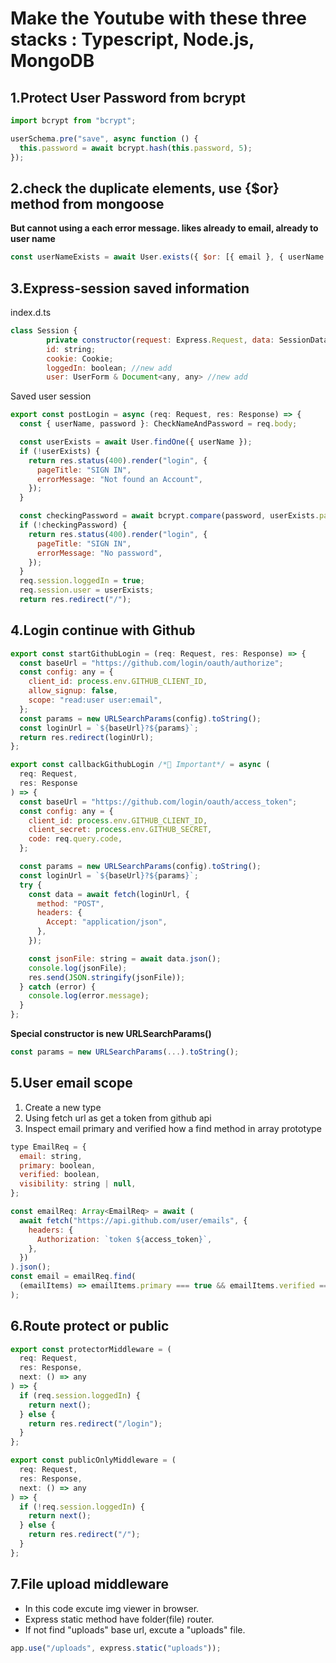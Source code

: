# Make the Youtube with these three stacks : Typescript, Node.js, MongoDB

## 1.Protect User Password from bcrypt

```javascript
import bcrypt from "bcrypt";

userSchema.pre("save", async function () {
  this.password = await bcrypt.hash(this.password, 5);
});
```

## 2.check the duplicate elements, use {$or} method from mongoose

**But cannot using a each error message.
likes already to email, already to user name**

```javascript
const userNameExists = await User.exists({ $or: [{ email }, { userName }] });
```

## 3.Express-session saved information

index.d.ts

```javascript
class Session {
        private constructor(request: Express.Request, data: SessionData);
        id: string;
        cookie: Cookie;
        loggedIn: boolean; //new add
        user: UserForm & Document<any, any> //new add
```

Saved user session

```javascript
export const postLogin = async (req: Request, res: Response) => {
  const { userName, password }: CheckNameAndPassword = req.body;

  const userExists = await User.findOne({ userName });
  if (!userExists) {
    return res.status(400).render("login", {
      pageTitle: "SIGN IN",
      errorMessage: "Not found an Account",
    });
  }

  const checkingPassword = await bcrypt.compare(password, userExists.password);
  if (!checkingPassword) {
    return res.status(400).render("login", {
      pageTitle: "SIGN IN",
      errorMessage: "No password",
    });
  }
  req.session.loggedIn = true;
  req.session.user = userExists;
  return res.redirect("/");
```

## 4.Login continue with Github

```javascript
export const startGithubLogin = (req: Request, res: Response) => {
  const baseUrl = "https://github.com/login/oauth/authorize";
  const config: any = {
    client_id: process.env.GITHUB_CLIENT_ID,
    allow_signup: false,
    scope: "read:user user:email",
  };
  const params = new URLSearchParams(config).toString();
  const loginUrl = `${baseUrl}?${params}`;
  return res.redirect(loginUrl);
};

export const callbackGithubLogin /*🌟 Important*/ = async (
  req: Request,
  res: Response
) => {
  const baseUrl = "https://github.com/login/oauth/access_token";
  const config: any = {
    client_id: process.env.GITHUB_CLIENT_ID,
    client_secret: process.env.GITHUB_SECRET,
    code: req.query.code,
  };

  const params = new URLSearchParams(config).toString();
  const loginUrl = `${baseUrl}?${params}`;
  try {
    const data = await fetch(loginUrl, {
      method: "POST",
      headers: {
        Accept: "application/json",
      },
    });

    const jsonFile: string = await data.json();
    console.log(jsonFile);
    res.send(JSON.stringify(jsonFile));
  } catch (error) {
    console.log(error.message);
  }
};
```

**Special constructor is new URLSearchParams()**

```javascript
const params = new URLSearchParams(...).toString();
```

## 5.User email scope

1. Create a new type
2. Using fetch url as get a token from github api
3. Inspect email primary and verified how a find method in array prototype

```javascript
type EmailReq = {
  email: string,
  primary: boolean,
  verified: boolean,
  visibility: string | null,
};

const emailReq: Array<EmailReq> = await (
  await fetch("https://api.github.com/user/emails", {
    headers: {
      Authorization: `token ${access_token}`,
    },
  })
).json();
const email = emailReq.find(
  (emailItems) => emailItems.primary === true && emailItems.verified === true
);
```

## 6.Route protect or public

```javascript
export const protectorMiddleware = (
  req: Request,
  res: Response,
  next: () => any
) => {
  if (req.session.loggedIn) {
    return next();
  } else {
    return res.redirect("/login");
  }
};

export const publicOnlyMiddleware = (
  req: Request,
  res: Response,
  next: () => any
) => {
  if (!req.session.loggedIn) {
    return next();
  } else {
    return res.redirect("/");
  }
};
```

## 7.File upload middleware

- In this code excute img viewer in browser.
- Express static method have folder(file) router.
- If not find "uploads" base url, excute a "uploads" file.

```javascript
app.use("/uploads", express.static("uploads"));
```

